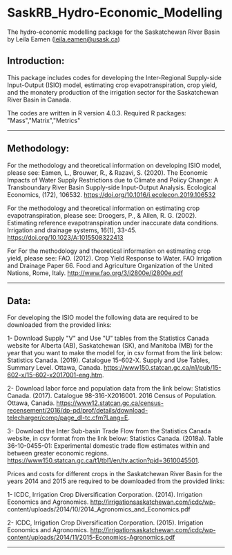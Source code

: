 # SaskRB_Hydro-Economic_Modelling
The hydro-economic modelling package for the Saskatchewan River Basin by Leila Eamen (leila.eamen@usask.ca)

Introduction:
---------------
This package includes codes for developing the Inter-Regional Supply-side Input-Output (ISIO) model, estimating crop evapotranspiration, crop yield, and the monatery production of the irrigation sector for the Saskatchewan River Basin in Canada.

The codes are written in R version 4.0.3. Required R packages: "Mass","Matrix","Metrics"

*************************************************************************************************************************************************************************
Methodology:
---------------
For the methodology and theoretical information on developing ISIO model, please see: Eamen, L., Brouwer, R., & Razavi, S. (2020). The Economic Impacts of Water Supply Restrictions due to Climate and Policy Change: A Transboundary River Basin Supply-side Input-Output Analysis. Ecological Economics, (172), 106532. https://doi.org/10.1016/j.ecolecon.2019.106532

For the methodology and theoretical information on estimating crop evapotranspiration, please see: Droogers, P., & Allen, R. G. (2002). Estimating reference evapotranspiration under inaccurate data conditions. Irrigation and drainage systems, 16(1), 33-45. https://doi.org/10.1023/A:1015508322413

For For the methodology and theoretical information on estimating crop yield, please see: FAO. (2012). Crop Yield Response to Water. FAO Irrigation and Drainage Paper 66. Food and Agriculture Organization of the United Nations, Rome, Italy. http://www.fao.org/3/i2800e/i2800e.pdf 

*************************************************************************************************************************************************************************
Data:
---------------
For developing the ISIO model the following data are required to be downloaded from the provided links:

1- Download Supply "V" and Use "U" tables from the Statistics Canada website for Alberta (AB), Saskatchewan (SK), and Manitoba (MB) for the year that you want to make the model for, in csv format from the link below: Statistics Canada. (2019). Catalogue 15-602-X. Supply and Use Tables, Summary Level. Ottawa, Canada. https://www150.statcan.gc.ca/n1/pub/15-602-x/15-602-x2017001-eng.htm.

2- Download labor force and population data from the link below: Statistics Canada. (2017). Catalogue 98-316-X2016001. 2016 Census of Population. Ottawa, Canada. https://www12.statcan.gc.ca/census-recensement/2016/dp-pd/prof/details/download-telecharger/comp/page_dl-tc.cfm?Lang=E.

3- Download the Inter Sub-basin Trade Flow from the Statistics Canada website, in csv format from the link below: Statistics Canada. (2018a). Table 36-10-0455-01: Experimental domestic trade flow estimates within and between greater economic regions. https://www150.statcan.gc.ca/t1/tbl1/en/tv.action?pid=3610045501.


Prices and costs for different crops in the Saskatchewan River Basin for the years 2014 and 2015 are required to be downloaded from the provided links:

1- ICDC, Irrigation Crop Diversification Corporation. (2014). Irrigation Economics and Agronomics. 
http://irrigationsaskatchewan.com/icdc/wp- content/uploads/2014/10/2014_Agronomics_and_Economics.pdf

2- ICDC, Irrigation Crop Diversification Corporation. (2015). Irrigation Economics and Agronomics. 
http://irrigationsaskatchewan.com/icdc/wp-content/uploads/2014/11/2015-Economics-Agronomics.pdf

*************************************************************************************************************************************************************************
